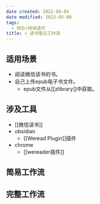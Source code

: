 ```yaml
---
date created: 2022-08-04
date modified: 2023-03-08
tags:
  - 待办/持续迭代
title: » 读书笔记工作流
---
```


## 适用场景

- 阅读微信读书的书。
- 自己上传epub电子书文件。
	- epub文件从[[zlibrary]]中获取。

## 涉及工具

- [[微信读书]]
- obsidian
	- [[Weread Plugin]]插件
- chrome
	- [[wereader插件]]

## 简易工作流

## 完整工作流

